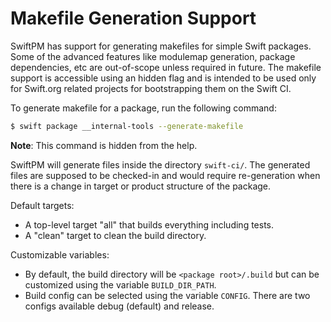 # Makefile Generation Support

SwiftPM has support for generating makefiles for simple Swift packages.  Some of
the advanced features like modulemap generation, package dependencies, etc are
out-of-scope unless required in future. The makefile support is accessible using
an hidden flag and is intended to be used only for Swift.org related projects for
bootstrapping them on the Swift CI.

To generate makefile for a package, run the following command:

```sh
$ swift package __internal-tools --generate-makefile
```

**Note**: This command is hidden from the help.

SwiftPM will generate files inside the directory `swift-ci/`.  The generated
files are supposed to be checked-in and would require re-generation when there
is a change in target or product structure of the package.

Default targets: 
- A top-level target "all" that builds everything including tests.
- A "clean" target to clean the build directory.

Customizable variables:
- By default, the build directory will be `<package root>/.build` but can
  be customized using the variable `BUILD_DIR_PATH`.
- Build config can be selected using the variable `CONFIG`. There are two
  configs available debug (default) and release.
